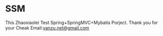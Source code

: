 # SSM
This Zhaoxiaolei  Test Spring+SpringMVC+Mybatis Porject. Thank you for your Cheak  Email:yanzu.net@gmail.com
